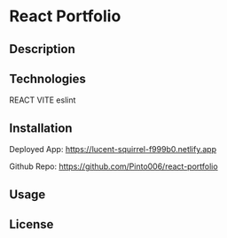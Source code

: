 # React Portfolio

## Description 

## Technologies
REACT 
VITE 
eslint


## Installation 
Deployed App: https://lucent-squirrel-f999b0.netlify.app

Github Repo: https://github.com/Pinto006/react-portfolio

## Usage

## License 